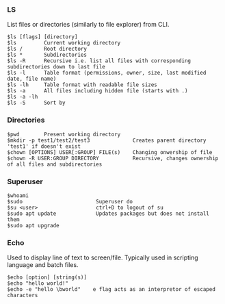 ### LS

List files or directories (similarly to file explorer) from CLI.

```
$ls [flags] [directory]
$ls         Current working directory
$ls /       Root directory
$ls *       Subdirectories
$ls -R      Recursive i.e. list all files with corresponding subdirectories down to last file
$ls -l      Table format (permissions, owner, size, last modified date, file name)
$ls -lh     Table format with readable file sizes
$ls -a      All files including hidden file (starts with .)
$ls -a -lh
$ls -S      Sort by
```

### Directories

```
$pwd        Present working directory
$mkdir -p test1/test2/test3              Creates parent directory 'test1' if doesn't exist
$chown [OPTIONS] USER[:GROUP] FILE(s)    Changing onwership of file
$chown -R USER:GROUP DIRECTORY           Recursive, changes ownership of all files and subdirectories
```

### Superuser

```
$whoami
$sudo                        Superuser do
$su <user>                   ctrl+D to logout of su
$sudo apt update             Updates packages but does not install them
$sudo apt upgrade
```

### Echo

Used to display line of text to screen/file. Typically used in scripting language and batch files.

```
$echo [option] [string(s)]
$echo "hello world!"
$echo -e "hello \bworld"    e flag acts as an interpretor of escaped characters
```
